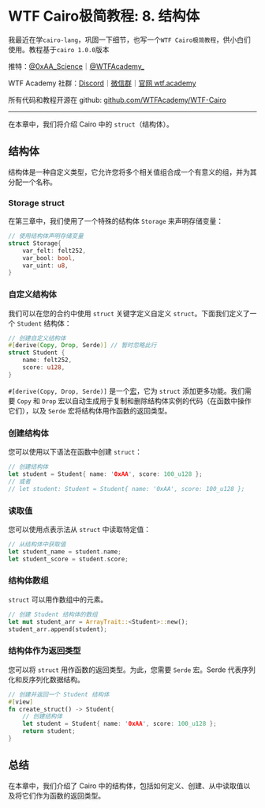 # WTF Cairo极简教程: 8. 结构体

我最近在学`cairo-lang`，巩固一下细节，也写一个`WTF Cairo极简教程`，供小白们使用。教程基于`cairo 1.0.0`版本

推特：[@0xAA_Science](https://twitter.com/0xAA_Science)｜[@WTFAcademy_](https://twitter.com/WTFAcademy_)

WTF Academy 社群：[Discord](https://discord.wtf.academy)｜[微信群](https://docs.google.com/forms/d/e/1FAIpQLSe4KGT8Sh6sJ7hedQRuIYirOoZK_85miz3dw7vA1-YjodgJ-A/viewform?usp=sf_link)｜[官网 wtf.academy](https://wtf.academy)

所有代码和教程开源在 github: [github.com/WTFAcademy/WTF-Cairo](https://github.com/WTFAcademy/WTF-Cairo)

---

在本章中，我们将介绍 Cairo 中的 `struct`（结构体）。

## 结构体

结构体是一种自定义类型，它允许您将多个相关值组合成一个有意义的组，并为其分配一个名称。

### Storage struct
在第三章中，我们使用了一个特殊的结构体 `Storage` 来声明存储变量：

```rust
// 使用结构体声明存储变量
struct Storage{
    var_felt: felt252,
    var_bool: bool,
    var_uint: u8,
}
```

### 自定义结构体

我们可以在您的合约中使用 `struct` 关键字定义自定义 `struct`。下面我们定义了一个 `Student` 结构体：

```rust
// 创建自定义结构体
#[derive(Copy, Drop, Serde)] // 暂时忽略此行
struct Student {
    name: felt252,
    score: u128,
}
```

`#[derive(Copy, Drop, Serde)]` 是一个[宏](https://doc.rust-lang.org/book/ch19-06-macros.html)，它为 `struct` 添加更多功能。我们需要 `Copy` 和 `Drop` 宏以自动生成用于复制和删除结构体实例的代码（在函数中操作它们），以及 `Serde` 宏将结构体用作函数的返回类型。

### 创建结构体

您可以使用以下语法在函数中创建 `struct`：

```rust
// 创建结构体
let student = Student{ name: '0xAA', score: 100_u128 };
// 或者
// let student: Student = Student{ name: '0xAA', score: 100_u128 };
```

### 读取值

您可以使用点表示法从 `struct` 中读取特定值：

```rust
// 从结构体中获取值
let student_name = student.name;
let student_score = student.score;
```

### 结构体数组

`struct` 可以用作数组中的元素。

```rust
// 创建 Student 结构体的数组
let mut student_arr = ArrayTrait::<Student>::new();
student_arr.append(student);
```

### 结构体作为返回类型

您可以将 `struct` 用作函数的返回类型。为此，您需要 `Serde` 宏。Serde 代表序列化和反序列化数据结构。

```rust
// 创建并返回一个 Student 结构体
#[view]
fn create_struct() -> Student{
    // 创建结构体
    let student = Student{ name: '0xAA', score: 100_u128 };
    return student;
}
```

## 总结

在本章中，我们介绍了 Cairo 中的结构体，包括如何定义、创建、从中读取值以及将它们作为函数的返回类型。
